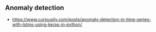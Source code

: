 ## Anomaly detection
* https://www.curiousily.com/posts/anomaly-detection-in-time-series-with-lstms-using-keras-in-python/